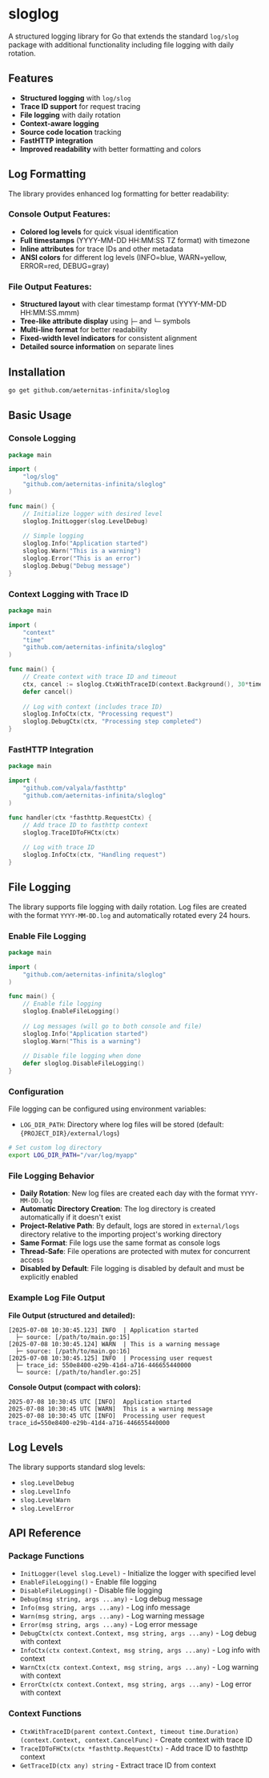 # sloglog

A structured logging library for Go that extends the standard `log/slog` package with additional functionality including file logging with daily rotation.

## Features

- **Structured logging** with `log/slog` 
- **Trace ID support** for request tracing
- **File logging** with daily rotation
- **Context-aware logging** 
- **Source code location** tracking
- **FastHTTP integration**
- **Improved readability** with better formatting and colors

## Log Formatting

The library provides enhanced log formatting for better readability:

### Console Output Features:
- **Colored log levels** for quick visual identification
- **Full timestamps** (YYYY-MM-DD HH:MM:SS TZ format) with timezone
- **Inline attributes** for trace IDs and other metadata
- **ANSI colors** for different log levels (INFO=blue, WARN=yellow, ERROR=red, DEBUG=gray)

### File Output Features:
- **Structured layout** with clear timestamp format (YYYY-MM-DD HH:MM:SS.mmm)
- **Tree-like attribute display** using `├─` and `└─` symbols
- **Multi-line format** for better readability
- **Fixed-width level indicators** for consistent alignment
- **Detailed source information** on separate lines

## Installation

```bash
go get github.com/aeternitas-infinita/sloglog
```

## Basic Usage

### Console Logging

```go
package main

import (
    "log/slog"
    "github.com/aeternitas-infinita/sloglog"
)

func main() {
    // Initialize logger with desired level
    sloglog.InitLogger(slog.LevelDebug)
    
    // Simple logging
    sloglog.Info("Application started")
    sloglog.Warn("This is a warning")
    sloglog.Error("This is an error")
    sloglog.Debug("Debug message")
}
```

### Context Logging with Trace ID

```go
package main

import (
    "context"
    "time"
    "github.com/aeternitas-infinita/sloglog"
)

func main() {
    // Create context with trace ID and timeout
    ctx, cancel := sloglog.CtxWithTraceID(context.Background(), 30*time.Second)
    defer cancel()
    
    // Log with context (includes trace ID)
    sloglog.InfoCtx(ctx, "Processing request")
    sloglog.DebugCtx(ctx, "Processing step completed")
}
```

### FastHTTP Integration

```go
package main

import (
    "github.com/valyala/fasthttp"
    "github.com/aeternitas-infinita/sloglog"
)

func handler(ctx *fasthttp.RequestCtx) {
    // Add trace ID to fasthttp context
    sloglog.TraceIDToFHCtx(ctx)
    
    // Log with trace ID
    sloglog.InfoCtx(ctx, "Handling request")
}
```

## File Logging

The library supports file logging with daily rotation. Log files are created with the format `YYYY-MM-DD.log` and automatically rotated every 24 hours.

### Enable File Logging

```go
package main

import (
    "github.com/aeternitas-infinita/sloglog"
)

func main() {
    // Enable file logging
    sloglog.EnableFileLogging()
    
    // Log messages (will go to both console and file)
    sloglog.Info("Application started")
    sloglog.Warn("This is a warning")
    
    // Disable file logging when done
    defer sloglog.DisableFileLogging()
}
```

### Configuration

File logging can be configured using environment variables:

- `LOG_DIR_PATH`: Directory where log files will be stored (default: `{PROJECT_DIR}/external/logs`)

```bash
# Set custom log directory
export LOG_DIR_PATH="/var/log/myapp"
```

### File Logging Behavior

- **Daily Rotation**: New log files are created each day with the format `YYYY-MM-DD.log`
- **Automatic Directory Creation**: The log directory is created automatically if it doesn't exist
- **Project-Relative Path**: By default, logs are stored in `external/logs` directory relative to the importing project's working directory
- **Same Format**: File logs use the same format as console logs
- **Thread-Safe**: File operations are protected with mutex for concurrent access
- **Disabled by Default**: File logging is disabled by default and must be explicitly enabled

### Example Log File Output

**File Output (structured and detailed):**
```
[2025-07-08 10:30:45.123] INFO  | Application started
  ├─ source: [/path/to/main.go:15]
[2025-07-08 10:30:45.124] WARN  | This is a warning message
  ├─ source: [/path/to/main.go:16]
[2025-07-08 10:30:45.125] INFO  | Processing user request
  ├─ trace_id: 550e8400-e29b-41d4-a716-446655440000
  └─ source: [/path/to/handler.go:25]
```

**Console Output (compact with colors):**
```
2025-07-08 10:30:45 UTC [INFO]  Application started
2025-07-08 10:30:45 UTC [WARN]  This is a warning message  
2025-07-08 10:30:45 UTC [INFO]  Processing user request trace_id=550e8400-e29b-41d4-a716-446655440000
```

## Log Levels

The library supports standard slog levels:
- `slog.LevelDebug`
- `slog.LevelInfo`
- `slog.LevelWarn`
- `slog.LevelError`

## API Reference

### Package Functions

- `InitLogger(level slog.Level)` - Initialize the logger with specified level
- `EnableFileLogging()` - Enable file logging
- `DisableFileLogging()` - Disable file logging
- `Debug(msg string, args ...any)` - Log debug message
- `Info(msg string, args ...any)` - Log info message
- `Warn(msg string, args ...any)` - Log warning message
- `Error(msg string, args ...any)` - Log error message
- `DebugCtx(ctx context.Context, msg string, args ...any)` - Log debug with context
- `InfoCtx(ctx context.Context, msg string, args ...any)` - Log info with context
- `WarnCtx(ctx context.Context, msg string, args ...any)` - Log warning with context
- `ErrorCtx(ctx context.Context, msg string, args ...any)` - Log error with context

### Context Functions

- `CtxWithTraceID(parent context.Context, timeout time.Duration) (context.Context, context.CancelFunc)` - Create context with trace ID
- `TraceIDToFHCtx(ctx *fasthttp.RequestCtx)` - Add trace ID to fasthttp context
- `GetTraceID(ctx any) string` - Extract trace ID from context

